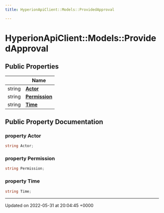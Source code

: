 ```yaml
---
title: HyperionApiClient::Models::ProvidedApproval

---
```


# HyperionApiClient::Models::ProvidedApproval





## Public Properties

|                | Name           |
| -------------- | -------------- |
| string | **[Actor](/Classes/class_hyperion_api_client_1_1_models_1_1_provided_approval.md#property-actor)**  |
| string | **[Permission](/Classes/class_hyperion_api_client_1_1_models_1_1_provided_approval.md#property-permission)**  |
| string | **[Time](/Classes/class_hyperion_api_client_1_1_models_1_1_provided_approval.md#property-time)**  |

## Public Property Documentation

### property Actor

```csharp
string Actor;
```


### property Permission

```csharp
string Permission;
```


### property Time

```csharp
string Time;
```


-------------------------------

Updated on 2022-05-31 at 20:04:45 +0000